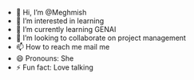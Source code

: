 - 👋 Hi, I’m @Meghmish
- 👀 I’m interested in learning
- 🌱 I’m currently learning GENAI
- 💞️ I’m looking to collaborate on project management
- 📫 How to reach me mail me
- 😄 Pronouns: She
- ⚡ Fun fact: Love talking

<!---
Meghmish/Meghmish is a ✨ special ✨ repository because its `README.md` (this file) appears on your GitHub profile.
You can click the Preview link to take a look at your changes.
--->
